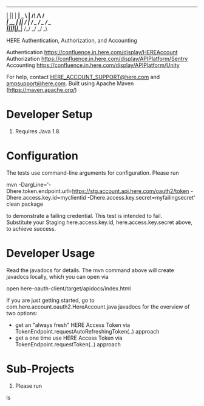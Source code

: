   _  _ ___ ___ ___     _    _    _
 | || | __| _ \ __|   /_\  /_\  /_\
 | __ | _||   / _|   / _ \/ _ \/ _ \
 |_||_|___|_|_\___| /_/ \_\/ \_\/ \_\

HERE Authentication, Authorization, and Accounting

Authentication https://confluence.in.here.com/display/HEREAccount
Authorization  https://confluence.in.here.com/display/APIPlatform/Sentry
Accounting     https://confluence.in.here.com/display/APIPlatform/Unity

For help, contact HERE_ACCOUNT_SUPPORT@here.com and ampsupport@here.com.
Built using Apache Maven (https://maven.apache.org/)

Developer Setup
===============

1. Requires Java 1.8.

Configuration
=============

The tests use command-line arguments for configuration.  Please run

  mvn -DargLine='-Dhere.token.endpoint.url=https://stg.account.api.here.com/oauth2/token -Dhere.access.key.id=myclientid -Dhere.access.key.secret=myfailingsecret' clean package

to demonstrate a failing credential.  This test is intended to fail.  
Substitute your Staging here.access.key.id, here.access.key.secret above, to achieve success.

Developer Usage
===============

Read the javadocs for details.  The mvn command above will create javadocs locally, which you can open via 

  open here-oauth-client/target/apidocs/index.html

If you are just getting started, go to com.here.account.oauth2.HereAccount.java javadocs for the overview of two options:
- get an "always fresh" HERE Access Token via TokenEndpoint.requestAutoRefreshingToken(..) approach
- get a one time use HERE Access Token via TokenEndpoint.requestToken(..) approach

Sub-Projects
============

1. Please run

  ls

